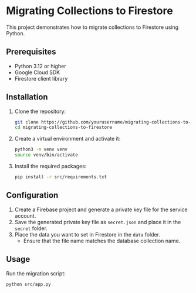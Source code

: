 # Migrating Collections to Firestore

This project demonstrates how to migrate collections to Firestore using Python.

## Prerequisites

- Python 3.12 or higher
- Google Cloud SDK
- Firestore client library

## Installation

1. Clone the repository:
    ```sh
    git clone https://github.com/yourusername/migrating-collections-to-firestore.git
    cd migrating-collections-to-firestore
    ```

2. Create a virtual environment and activate it:
    ```sh
    python3 -m venv venv
    source venv/bin/activate
    ```

3. Install the required packages:
    ```sh
    pip install -r src/requirements.txt
    ```

## Configuration

1. Create a Firebase project and generate a private key file for the service account.
2. Save the generated private key file as `secret.json` and place it in the `secret` folder.
3. Place the data you want to set in Firestore in the `data` folder.
    - Ensure that the file name matches the database collection name.

## Usage

Run the migration script:
```sh
python src/app.py
```
